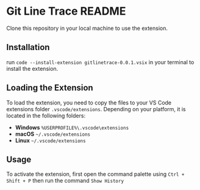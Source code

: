 # Git Line Trace README

Clone this repository in your local machine to use the extension.

## Installation

run ``code --install-extension gitlinetrace-0.0.1.vsix`` in your terminal to install the extension.

## Loading the Extension

To load the extension, you need to copy the files to your VS Code extensions folder `.vscode/extensions`. Depending on your platform, it is located in the following folders:

* **Windows** `%USERPROFILE%\.vscode\extensions`
* **macOS** `~/.vscode/extensions`
* **Linux** `~/.vscode/extensions`

## Usage

To activate the extension, first open the command palette using ``Ctrl + Shift + P`` then run the command ``Show History``
